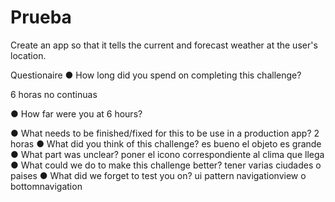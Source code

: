 # Prueba
Create an app so that it tells the current and forecast weather at the user's location.




Questionaire
● How long did you spend on completing this challenge? 

6 horas no continuas

● How far were you at 6 hours?


● What needs to be finished/fixed for this to be use in a production app? 
2 horas
● What did you think of this challenge?
es bueno el objeto es grande  
● What part was unclear?
poner el icono correspondiente al clima que llega
● What could we do to make this challenge better?
tener varias ciudades o paises
● What did we forget to test you on?
ui pattern navigationview o bottomnavigation

